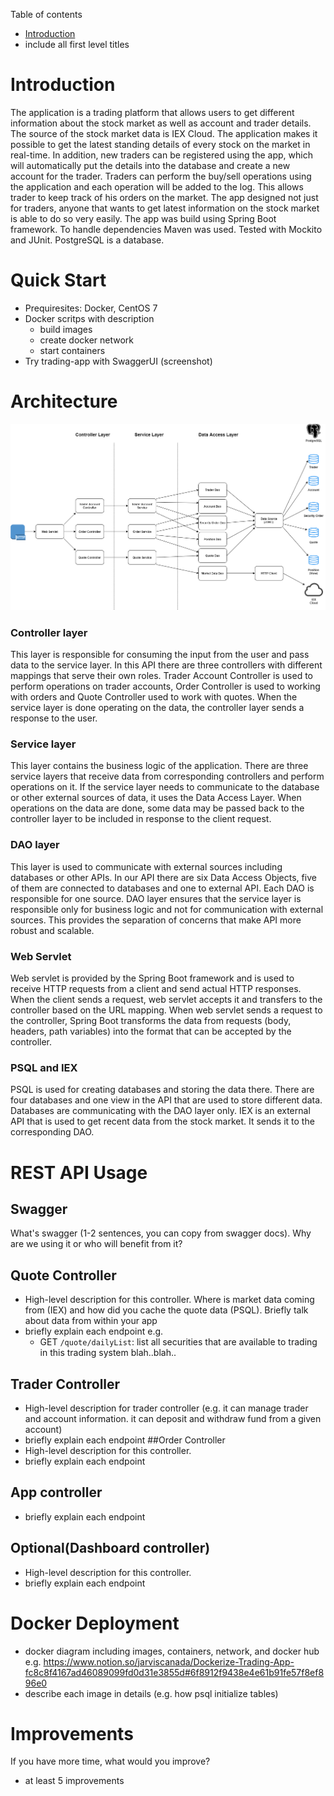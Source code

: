 Table of contents
* [Introduction](#Introduction)
* include all first level titles

# Introduction
The application is a trading platform that allows users to get different information about the stock market as well as account and trader details. The source of the stock market data is IEX Cloud. The application makes it possible to get the latest standing details of every stock on the market in real-time. In addition, new traders can be registered using the app, which will automatically put the details into the database and create a new account for the trader. Traders can perform the buy/sell operations using the application and each operation will be added to the log. This allows trader to keep track of his orders on the market. The app designed not just for traders, anyone that wants to get latest information on the stock market is able to do so very easily. 
The app was build using Spring Boot framework. To handle dependencies Maven was used. Tested with Mockito and JUnit. PostgreSQL is a database.

# Quick Start
- Prequiresites: Docker, CentOS 7
- Docker scritps with description
	- build images
  - create docker network
  - start containers
- Try trading-app with SwaggerUI (screenshot)

# Architecture
![image](/springboot/Diagram.png) 

### Controller layer
This layer is responsible for consuming the input from the user and pass data to the service layer. In this API there are three controllers with different mappings that serve their own roles. Trader Account Controller is used to perform operations on trader accounts, Order Controller is used to working with orders and Quote Controller used to work with quotes. When the service layer is done operating on the data, the controller layer sends a response to the user. 

### Service layer
This layer contains the business logic of the application. There are three service layers that receive data from corresponding controllers and perform operations on it. If the service layer needs to communicate to the database or other external sources of data, it uses the Data Access Layer. When operations on the data are done, some data may be passed back to the controller layer to be included in response to the client request. 

### DAO layer
This layer is used to communicate with external sources including databases or other APIs. In our API there are six Data Access Objects, five of them are connected to databases and one to external API. Each DAO is responsible for one source. DAO layer ensures that the service layer is responsible only for business logic and not for communication with external sources. This provides the separation of concerns that make API more robust and scalable.

### Web Servlet
Web servlet is provided by the Spring Boot framework and is used to receive HTTP requests from a client and send actual HTTP responses. When the client sends a request, web servlet accepts it and transfers to the controller based on the URL mapping. When web servlet sends a request to the controller, Spring Boot transforms the data from requests (body, headers, path variables) into the format that can be accepted by the controller.  

### PSQL and IEX
PSQL is used for creating databases and storing the data there. There are four databases and one view in the API that are used to store different data. Databases are communicating with the DAO layer only. IEX is an external API that is used to get recent data from the stock market. It sends it to the corresponding DAO. 

# REST API Usage
## Swagger
What's swagger (1-2 sentences, you can copy from swagger docs). Why are we using it or who will benefit from it?
## Quote Controller
- High-level description for this controller. Where is market data coming from (IEX) and how did you cache the quote data (PSQL). Briefly talk about data from within your app
- briefly explain each endpoint
  e.g.
  - GET `/quote/dailyList`: list all securities that are available to trading in this trading system blah..blah..
## Trader Controller
- High-level description for trader controller (e.g. it can manage trader and account information. it can deposit and withdraw fund from a given account)
- briefly explain each endpoint
##Order Controller
- High-level description for this controller.
- briefly explain each endpoint
## App controller
- briefly explain each endpoint
## Optional(Dashboard controller)
- High-level description for this controller.
- briefly explain each endpoint

# Docker Deployment
- docker diagram including images, containers, network, and docker hub
e.g. https://www.notion.so/jarviscanada/Dockerize-Trading-App-fc8c8f4167ad46089099fd0d31e3855d#6f8912f9438e4e61b91fe57f8ef896e0
- describe each image in details (e.g. how psql initialize tables)

# Improvements
If you have more time, what would you improve?
- at least 5 improvements
